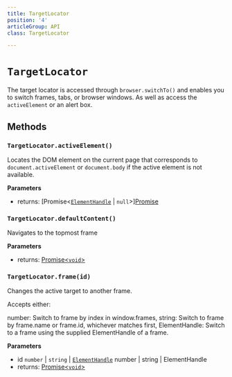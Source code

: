 ```yaml
---
title: TargetLocator
position: '4'
articleGroup: API
class: TargetLocator

---
```


# `TargetLocator`

The target locator is accessed through `browser.switchTo()` and enables you to switch frames, tabs, or browser windows. As well as access the `activeElement` or an alert box.

## Methods

### `TargetLocator.activeElement()`



Locates the DOM element on the current page that corresponds to
`document.activeElement` or `document.body` if the active element is not
available.

**Parameters**

-   returns: [Promise&lt;[`ElementHandle`][ElementHandle] \| `null`\>][Promise]

### `TargetLocator.defaultContent()`



Navigates to the topmost frame

**Parameters**

-   returns: [Promise&lt;`void`\>][Promise]

### `TargetLocator.frame(id)`



Changes the active target to another frame.

Accepts either:

number: Switch to frame by index in window.frames,
string: Switch to frame by frame.name or frame.id, whichever matches first,
ElementHandle: Switch to a frame using the supplied ElementHandle of a frame.

**Parameters**

-   id `number` \| `string` \| [`ElementHandle`][ElementHandle]  number | string | ElementHandle
-   returns: [Promise&lt;`void`\>][Promise]

[Promise]: https://developer.mozilla.org/en-US/docs/Web/JavaScript/Reference/Global_Objects/Promise

[ElementHandle]: ElementHandle
